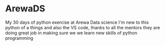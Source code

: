 # ArewaDS
My 30 days of python exercise at Arewa Data science
I'm new to this python of a things and also the VS code, thanks to all the mentors they are doing great job in making sure we we learn new skills of python programming
